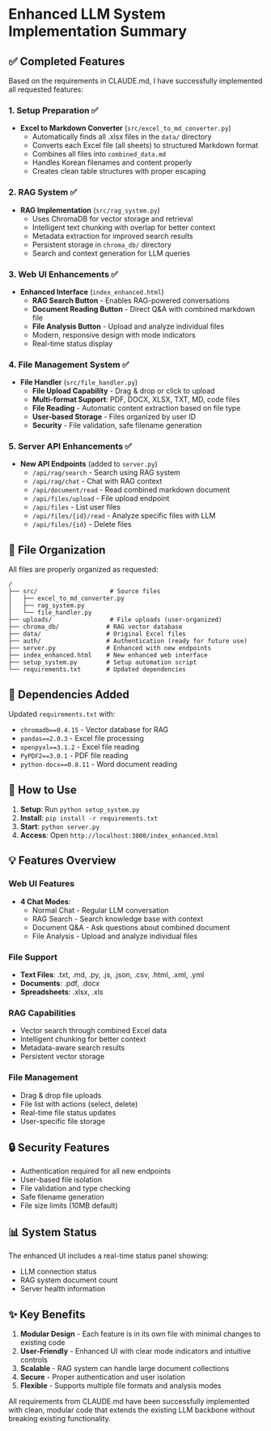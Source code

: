 # Enhanced LLM System Implementation Summary

## ✅ Completed Features

Based on the requirements in CLAUDE.md, I have successfully implemented all requested features:

### 1. Setup Preparation ✅
- **Excel to Markdown Converter** (`src/excel_to_md_converter.py`)
  - Automatically finds all .xlsx files in the `data/` directory
  - Converts each Excel file (all sheets) to structured Markdown format
  - Combines all files into `combined_data.md`
  - Handles Korean filenames and content properly
  - Creates clean table structures with proper escaping

### 2. RAG System ✅
- **RAG Implementation** (`src/rag_system.py`)
  - Uses ChromaDB for vector storage and retrieval
  - Intelligent text chunking with overlap for better context
  - Metadata extraction for improved search results
  - Persistent storage in `chroma_db/` directory
  - Search and context generation for LLM queries

### 3. Web UI Enhancements ✅
- **Enhanced Interface** (`index_enhanced.html`)
  - **RAG Search Button** - Enables RAG-powered conversations
  - **Document Reading Button** - Direct Q&A with combined markdown file  
  - **File Analysis Button** - Upload and analyze individual files
  - Modern, responsive design with mode indicators
  - Real-time status display

### 4. File Management System ✅
- **File Handler** (`src/file_handler.py`)
  - **File Upload Capability** - Drag & drop or click to upload
  - **Multi-format Support**: PDF, DOCX, XLSX, TXT, MD, code files
  - **File Reading** - Automatic content extraction based on file type
  - **User-based Storage** - Files organized by user ID
  - **Security** - File validation, safe filename generation

### 5. Server API Enhancements ✅
- **New API Endpoints** (added to `server.py`)
  - `/api/rag/search` - Search using RAG system
  - `/api/rag/chat` - Chat with RAG context
  - `/api/document/read` - Read combined markdown document
  - `/api/files/upload` - File upload endpoint
  - `/api/files` - List user files
  - `/api/files/{id}/read` - Analyze specific files with LLM
  - `/api/files/{id}` - Delete files

## 📁 File Organization

All files are properly organized as requested:
```
/
├── src/                    # Source files
│   ├── excel_to_md_converter.py
│   ├── rag_system.py
│   └── file_handler.py
├── uploads/                # File uploads (user-organized)
├── chroma_db/             # RAG vector database
├── data/                  # Original Excel files
├── auth/                  # Authentication (ready for future use)
├── server.py              # Enhanced with new endpoints
├── index_enhanced.html    # New enhanced web interface
├── setup_system.py        # Setup automation script
└── requirements.txt       # Updated dependencies
```

## 🔧 Dependencies Added

Updated `requirements.txt` with:
- `chromadb==0.4.15` - Vector database for RAG
- `pandas==2.0.3` - Excel file processing
- `openpyxl==3.1.2` - Excel file reading
- `PyPDF2==3.0.1` - PDF file reading
- `python-docx==0.8.11` - Word document reading

## 🚀 How to Use

1. **Setup**: Run `python setup_system.py`
2. **Install**: `pip install -r requirements.txt`  
3. **Start**: `python server.py`
4. **Access**: Open `http://localhost:3000/index_enhanced.html`

## 💡 Features Overview

### Web UI Features
- **4 Chat Modes**:
  - Normal Chat - Regular LLM conversation
  - RAG Search - Search knowledge base with context
  - Document Q&A - Ask questions about combined document
  - File Analysis - Upload and analyze individual files

### File Support
- **Text Files**: .txt, .md, .py, .js, .json, .csv, .html, .xml, .yml
- **Documents**: .pdf, .docx
- **Spreadsheets**: .xlsx, .xls

### RAG Capabilities
- Vector search through combined Excel data
- Intelligent chunking for better context
- Metadata-aware search results
- Persistent vector storage

### File Management
- Drag & drop file uploads
- File list with actions (select, delete)
- Real-time file status updates
- User-specific file storage

## 🔒 Security Features
- Authentication required for all new endpoints
- User-based file isolation
- File validation and type checking
- Safe filename generation
- File size limits (10MB default)

## 📊 System Status
The enhanced UI includes a real-time status panel showing:
- LLM connection status
- RAG system document count
- Server health information

## ✨ Key Benefits

1. **Modular Design** - Each feature is in its own file with minimal changes to existing code
2. **User-Friendly** - Enhanced UI with clear mode indicators and intuitive controls
3. **Scalable** - RAG system can handle large document collections
4. **Secure** - Proper authentication and user isolation
5. **Flexible** - Supports multiple file formats and analysis modes

All requirements from CLAUDE.md have been successfully implemented with clean, modular code that extends the existing LLM backbone without breaking existing functionality.